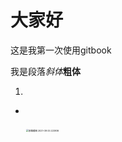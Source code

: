 # 大家好

这是我第一次使用gitbook



我是段落*斜体***粗体**

1. 

- 

<img src="C:\Users\clear\Pictures\屏幕截图 2021-08-25 223936.png" alt="屏幕截图 2021-08-25 223936" style="zoom:25%;margin-left:100px;margin-top:30px" />

